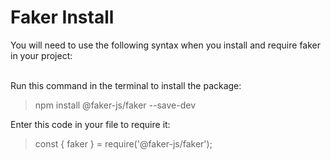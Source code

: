 <h1>Faker Install</h1>

You will need to use the following syntax when you install and require faker in your project:

<br>
Run this command in the terminal to install the package:

> npm install @faker-js/faker --save-dev

Enter this code in your file to require it:

> const { faker } = require('@faker-js/faker');
